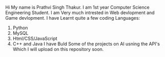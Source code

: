 Hi My name is Prathvi Singh Thakur.
I am 1st year Computer Science Engineering Student.
I am Very much intrested in Web devlopment and Game devlopment.
I have Learnt quite a few coding Languages:
  1. Python
  2. MySQL
  3. Html/CSS/JavaScript
  4. C++ and Java
I have Buld Some of the projects on AI usning the API's
Which I will upload on this repository soon.
